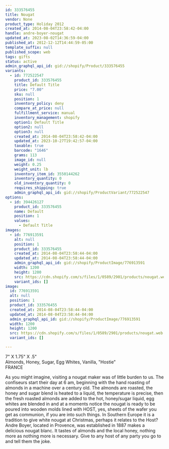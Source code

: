 ```yaml
---
id: 333576455
title: Nougat
vendor: None
product_type: Holiday 2012
created_at: 2014-08-04T23:58:42-04:00
handle: andre-boyer-nougat
updated_at: 2023-08-02T14:36:59-04:00
published_at: 2012-12-12T14:44:59-05:00
template_suffix: null
published_scope: web
tags: gifts
status: active
admin_graphql_api_id: gid://shopify/Product/333576455
variants:
  - id: 772522547
    product_id: 333576455
    title: Default Title
    price: "7.00"
    sku: null
    position: 1
    inventory_policy: deny
    compare_at_price: null
    fulfillment_service: manual
    inventory_management: shopify
    option1: Default Title
    option2: null
    option3: null
    created_at: 2014-08-04T23:58:42-04:00
    updated_at: 2023-10-27T19:42:57-04:00
    taxable: true
    barcode: "1646"
    grams: 113
    image_id: null
    weight: 0.25
    weight_unit: lb
    inventory_item_id: 3550144262
    inventory_quantity: 0
    old_inventory_quantity: 0
    requires_shipping: true
    admin_graphql_api_id: gid://shopify/ProductVariant/772522547
options:
  - id: 394426127
    product_id: 333576455
    name: Default
    position: 1
    values:
      - Default Title
images:
  - id: 776913591
    alt: null
    position: 1
    product_id: 333576455
    created_at: 2014-08-04T23:58:44-04:00
    updated_at: 2014-08-04T23:58:44-04:00
    admin_graphql_api_id: gid://shopify/ProductImage/776913591
    width: 1200
    height: 1200
    src: https://cdn.shopify.com/s/files/1/0589/2901/products/nougat.web.jpeg?v=1407211124
    variant_ids: []
image:
  id: 776913591
  alt: null
  position: 1
  product_id: 333576455
  created_at: 2014-08-04T23:58:44-04:00
  updated_at: 2014-08-04T23:58:44-04:00
  admin_graphql_api_id: gid://shopify/ProductImage/776913591
  width: 1200
  height: 1200
  src: https://cdn.shopify.com/s/files/1/0589/2901/products/nougat.web.jpeg?v=1407211124
  variant_ids: []

---
```


7" X 1.75" X .5"  
Almonds, Honey, Sugar, Egg Whites, Vanilla, "Hostie"  
FRANCE

As you might imagine, visiting a nougat maker was of little burden to us. The confiseurs start their day at 6 am, beginning with the hand roasting of almonds in a machine over a century old. The almonds are roasted, the honey and sugar blend is heated to a liquid, the temperature is precise, then the fresh roasted almonds are added to the hot, honey/sugar liquid, egg whites are blended in and at a moments notice the nougat is ready to be poured into wooden molds lined with HOST, yes, sheets of the wafer you get as communion, if you are into such things. In Southern Europe it is a tradition to give white nougat at Christmas, perhaps it relates to the Host? Andre Boyer, located in Provence, was established in 1887 makes a delicious nougat blanc. It tastes of almonds and the local honey, nothing more as nothing more is necessary. Give to any host of any party you go to and tell them the joke.